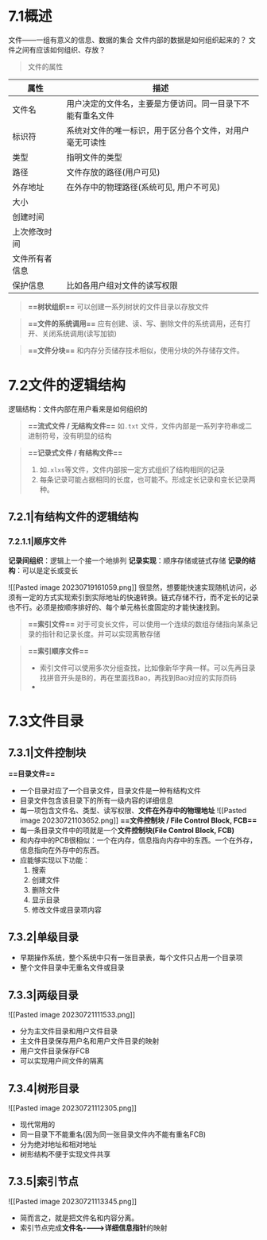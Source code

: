 
# 7.1概述

文件——一组有意义的信息、数据的集合
文件内部的数据是如何组织起来的？
文件之间有应该如何组织、存放？


> 文件的属性

| 属性           | 描述                                                       |
| -------------- | ---------------------------------------------------------- |
| 文件名         | 用户决定的文件名，主要是方便访问。同一目录下不能有重名文件 |
| 标识符         | 系统对文件的唯一标识，用于区分各个文件，对用户毫无可读性   |
| 类型           | 指明文件的类型                                             |
| 路径           | 文件存放的路径(用户可见)                                   |
| 外存地址       | 在外存中的物理路径(系统可见, 用户不可见)                   |
| 大小           |                                                            |
| 创建时间       |                                                            |
| 上次修改时间   |                                                            |
| 文件所有者信息 |                                                            |
| 保护信息       | 比如各用户组对文件的读写权限                                                           |


> **==树状组织==**
> 可以创建一系列树状的文件目录以存放文件

>**==文件的系统调用==**
>应有创建、读、写、删除文件的系统调用，还有打开、关闭系统调用(读写加锁)

> **==文件分块==**
> 和内存分页储存技术相似，使用分块的外存储存文件。



# 7.2文件的逻辑结构

逻辑结构：文件内部在用户看来是如何组织的

>**==流式文件 / 无结构文件==**
>如`.txt` 文件，文件内部是一系列字符串或二进制符号，没有明显的结构

>**==记录式文件  / 有结构文件==**
>1. 如`.xlxs`等文件，文件内部按一定方式组织了结构相同的记录
>2. 每条记录可能占据相同的长度，也可能不。形成定长记录和变长记录两种。


## 7.2.1|有结构文件的逻辑结构

### 7.2.1.1|顺序文件

**记录间组织**：逻辑上一个接一个地排列
**记录实现**：顺序存储或链式存储
**记录的结构**：可以是定长或变长

![[Pasted image 20230719161059.png]]
很显然，想要能快速实现随机访问，必须有一定的方式实现索引到实际地址的快速转换。链式存储不行，而不定长的记录也不行。必须是按顺序排好的、每个单元格长度固定的才能快速找到。

>**==索引文件==**
>对于可变长文件，可以使用一个连续的数组存储指向某条记录的指针和记录长度。并可以实现离散存储

> **==索引顺序文件==**
> - 索引文件可以使用多次分组查找，比如像新华字典一样。可以先再目录找拼音开头是B的，再在里面找Bao，再找到Bao对应的实际页码
> - 



# 7.3文件目录

## 7.3.1|文件控制块

**==目录文件==**
- 一个目录对应了一个目录文件，目录文件是一种有结构文件
- 目录文件包含该目录下的所有一级内容的详细信息
- 每一项包含文件名、类型、读写权限、**文件在外存中的物理地址**
![[Pasted image 20230721103652.png]]
**==文件控制块 / File Control Block, FCB==**
- 每一条目录文件中的项就是一个**文件控制块(File Control Block, FCB)**
- 和内存中的PCB很相似：一个在内存，信息指向内存中的东西。一个在外存，信息指向在外存中的东西。
- 应能够实现以下功能：
  1. 搜索
  2. 创建文件
  3. 删除文件
  4. 显示目录
  5. 修改文件或目录项内容

## 7.3.2|单级目录

- 早期操作系统，整个系统中只有一张目录表，每个文件只占用一个目录项
- 整个文件目录中无重名文件或目录


## 7.3.3|两级目录
![[Pasted image 20230721111533.png]]
- 分为主文件目录和用户文件目录
- 主文件目录保存用户名和用户文件目录的映射
- 用户文件目录保存FCB
- 可以实现用户间文件的隔离


## 7.3.4|树形目录

![[Pasted image 20230721112305.png]]
- 现代常用的
- 同一目录下不能重名(因为同一张目录文件内不能有重名FCB)
- 分为绝对地址和相对地址
- 树形结构不便于实现文件共享


## 7.3.5|索引节点
![[Pasted image 20230721113345.png]]
- 简而言之，就是把文件名和内容分离。
- 索引节点完成**文件名---->详细信息指针**的映射